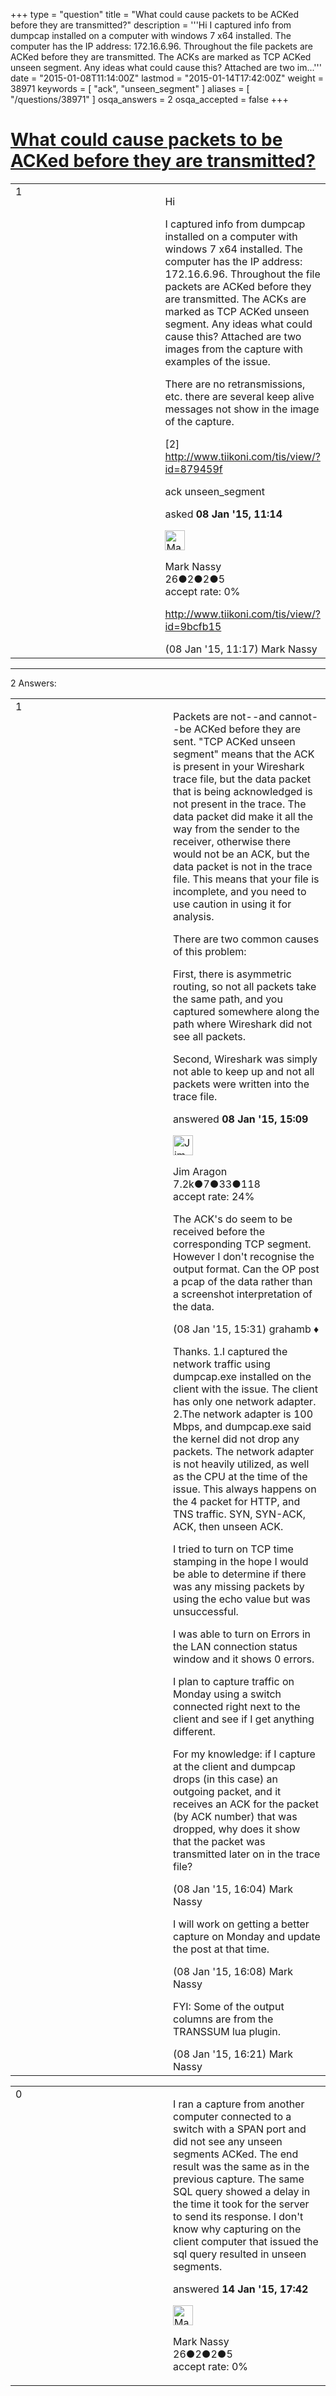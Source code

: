 +++
type = "question"
title = "What could cause packets to be ACKed before they are transmitted?"
description = '''Hi I captured info from dumpcap installed on a computer with windows 7 x64 installed. The computer has the IP address: 172.16.6.96. Throughout the file packets are ACKed before they are transmitted. The ACKs are marked as TCP ACKed unseen segment. Any ideas what could cause this? Attached are two im...'''
date = "2015-01-08T11:14:00Z"
lastmod = "2015-01-14T17:42:00Z"
weight = 38971
keywords = [ "ack", "unseen_segment" ]
aliases = [ "/questions/38971" ]
osqa_answers = 2
osqa_accepted = false
+++

<div class="headNormal">

# [What could cause packets to be ACKed before they are transmitted?](/questions/38971/what-could-cause-packets-to-be-acked-before-they-are-transmitted)

</div>

<div id="main-body">

<div id="askform">

<table id="question-table" style="width:100%;"><colgroup><col style="width: 50%" /><col style="width: 50%" /></colgroup><tbody><tr class="odd"><td style="width: 30px; vertical-align: top"><div class="vote-buttons"><div id="post-38971-score" class="post-score" title="current number of votes">1</div><div id="favorite-count" class="favorite-count"></div></div></td><td><div id="item-right"><div class="question-body"><p>Hi</p><p>I captured info from dumpcap installed on a computer with windows 7 x64 installed. The computer has the IP address: 172.16.6.96. Throughout the file packets are ACKed before they are transmitted. The ACKs are marked as TCP ACKed unseen segment. Any ideas what could cause this? Attached are two images from the capture with examples of the issue.</p><p>There are no retransmissions, etc. there are several keep alive messages not show in the image of the capture.</p><p>[2] <a href="http://www.tiikoni.com/tis/view/?id=879459f">http://www.tiikoni.com/tis/view/?id=879459f</a></p></div><div id="question-tags" class="tags-container tags">ack unseen_segment</div><div id="question-controls" class="post-controls"></div><div class="post-update-info-container"><div class="post-update-info post-update-info-user"><p>asked <strong>08 Jan '15, 11:14</strong></p><img src="https://secure.gravatar.com/avatar/e66a2644f8a1189cb900ec2f89777486?s=32&amp;d=identicon&amp;r=g" class="gravatar" width="32" height="32" alt="Mark%20Nassy&#39;s gravatar image" /><p>Mark Nassy<br />
<span class="score" title="26 reputation points">26</span><span title="2 badges"><span class="badge1">●</span><span class="badgecount">2</span></span><span title="2 badges"><span class="silver">●</span><span class="badgecount">2</span></span><span title="5 badges"><span class="bronze">●</span><span class="badgecount">5</span></span><br />
<span class="accept_rate" title="Rate of the user&#39;s accepted answers">accept rate:</span> <span title="Mark Nassy has no accepted answers">0%</span></p></div></div><div id="comments-container-38971" class="comments-container"><span id="38972"></span><div id="comment-38972" class="comment"><div id="post-38972-score" class="comment-score"></div><div class="comment-text"><p><a href="http://www.tiikoni.com/tis/view/?id=9bcfb15">http://www.tiikoni.com/tis/view/?id=9bcfb15</a></p></div><div id="comment-38972-info" class="comment-info"><span class="comment-age">(08 Jan '15, 11:17)</span> Mark Nassy</div></div></div><div id="comment-tools-38971" class="comment-tools"></div><div class="clear"></div><div id="comment-38971-form-container" class="comment-form-container"></div><div class="clear"></div></div></td></tr></tbody></table>

------------------------------------------------------------------------

<div class="tabBar">

<span id="sort-top"></span>

<div class="headQuestions">

2 Answers:

</div>

</div>

<span id="38975"></span>

<div id="answer-container-38975" class="answer">

<table style="width:100%;"><colgroup><col style="width: 50%" /><col style="width: 50%" /></colgroup><tbody><tr class="odd"><td style="width: 30px; vertical-align: top"><div class="vote-buttons"><div id="post-38975-score" class="post-score" title="current number of votes">1</div></div></td><td><div class="item-right"><div class="answer-body"><p>Packets are not--and cannot--be ACKed before they are sent. "TCP ACKed unseen segment" means that the ACK is present in your Wireshark trace file, but the data packet that is being acknowledged is not present in the trace. The data packet did make it all the way from the sender to the receiver, otherwise there would not be an ACK, but the data packet is not in the trace file. This means that your file is incomplete, and you need to use caution in using it for analysis.</p><p>There are two common causes of this problem:</p><p>First, there is asymmetric routing, so not all packets take the same path, and you captured somewhere along the path where Wireshark did not see all packets.</p><p>Second, Wireshark was simply not able to keep up and not all packets were written into the trace file.</p></div><div class="answer-controls post-controls"></div><div class="post-update-info-container"><div class="post-update-info post-update-info-user"><p>answered <strong>08 Jan '15, 15:09</strong></p><img src="https://secure.gravatar.com/avatar/071fe61f64868d98bdf4eb060b63b6ca?s=32&amp;d=identicon&amp;r=g" class="gravatar" width="32" height="32" alt="Jim%20Aragon&#39;s gravatar image" /><p>Jim Aragon<br />
<span class="score" title="7187 reputation points"><span>7.2k</span></span><span title="7 badges"><span class="badge1">●</span><span class="badgecount">7</span></span><span title="33 badges"><span class="silver">●</span><span class="badgecount">33</span></span><span title="118 badges"><span class="bronze">●</span><span class="badgecount">118</span></span><br />
<span class="accept_rate" title="Rate of the user&#39;s accepted answers">accept rate:</span> <span title="Jim Aragon has 70 accepted answers">24%</span></p></div></div><div id="comments-container-38975" class="comments-container"><span id="38976"></span><div id="comment-38976" class="comment"><div id="post-38976-score" class="comment-score"></div><div class="comment-text"><p>The ACK's do seem to be received before the corresponding TCP segment. However I don't recognise the output format. Can the OP post a pcap of the data rather than a screenshot interpretation of the data.</p></div><div id="comment-38976-info" class="comment-info"><span class="comment-age">(08 Jan '15, 15:31)</span> grahamb ♦</div></div><span id="38981"></span><div id="comment-38981" class="comment"><div id="post-38981-score" class="comment-score"></div><div class="comment-text"><p>Thanks. 1.I captured the network traffic using dumpcap.exe installed on the client with the issue. The client has only one network adapter. 2.The network adapter is 100 Mbps, and dumpcap.exe said the kernel did not drop any packets. The network adapter is not heavily utilized, as well as the CPU at the time of the issue. This always happens on the 4 packet for HTTP, and TNS traffic. SYN, SYN-ACK, ACK, then unseen ACK.</p><p>I tried to turn on TCP time stamping in the hope I would be able to determine if there was any missing packets by using the echo value but was unsuccessful.</p><p>I was able to turn on Errors in the LAN connection status window and it shows 0 errors.</p><p>I plan to capture traffic on Monday using a switch connected right next to the client and see if I get anything different.</p><p>For my knowledge: if I capture at the client and dumpcap drops (in this case) an outgoing packet, and it receives an ACK for the packet (by ACK number) that was dropped, why does it show that the packet was transmitted later on in the trace file?</p></div><div id="comment-38981-info" class="comment-info"><span class="comment-age">(08 Jan '15, 16:04)</span> Mark Nassy</div></div><span id="38982"></span><div id="comment-38982" class="comment"><div id="post-38982-score" class="comment-score"></div><div class="comment-text"><p>I will work on getting a better capture on Monday and update the post at that time.</p></div><div id="comment-38982-info" class="comment-info"><span class="comment-age">(08 Jan '15, 16:08)</span> Mark Nassy</div></div><span id="38983"></span><div id="comment-38983" class="comment"><div id="post-38983-score" class="comment-score"></div><div class="comment-text"><p>FYI: Some of the output columns are from the TRANSSUM lua plugin.</p></div><div id="comment-38983-info" class="comment-info"><span class="comment-age">(08 Jan '15, 16:21)</span> Mark Nassy</div></div></div><div id="comment-tools-38975" class="comment-tools"></div><div class="clear"></div><div id="comment-38975-form-container" class="comment-form-container"></div><div class="clear"></div></div></td></tr></tbody></table>

</div>

<span id="39137"></span>

<div id="answer-container-39137" class="answer answered-by-owner">

<table style="width:100%;"><colgroup><col style="width: 50%" /><col style="width: 50%" /></colgroup><tbody><tr class="odd"><td style="width: 30px; vertical-align: top"><div class="vote-buttons"><div id="post-39137-score" class="post-score" title="current number of votes">0</div></div></td><td><div class="item-right"><div class="answer-body"><p>I ran a capture from another computer connected to a switch with a SPAN port and did not see any unseen segments ACKed. The end result was the same as in the previous capture. The same SQL query showed a delay in the time it took for the server to send its response. I don't know why capturing on the client computer that issued the sql query resulted in unseen segments.</p></div><div class="answer-controls post-controls"></div><div class="post-update-info-container"><div class="post-update-info post-update-info-user"><p>answered <strong>14 Jan '15, 17:42</strong></p><img src="https://secure.gravatar.com/avatar/e66a2644f8a1189cb900ec2f89777486?s=32&amp;d=identicon&amp;r=g" class="gravatar" width="32" height="32" alt="Mark%20Nassy&#39;s gravatar image" /><p>Mark Nassy<br />
<span class="score" title="26 reputation points">26</span><span title="2 badges"><span class="badge1">●</span><span class="badgecount">2</span></span><span title="2 badges"><span class="silver">●</span><span class="badgecount">2</span></span><span title="5 badges"><span class="bronze">●</span><span class="badgecount">5</span></span><br />
<span class="accept_rate" title="Rate of the user&#39;s accepted answers">accept rate:</span> <span title="Mark Nassy has no accepted answers">0%</span></p></div></div><div id="comments-container-39137" class="comments-container"></div><div id="comment-tools-39137" class="comment-tools"></div><div class="clear"></div><div id="comment-39137-form-container" class="comment-form-container"></div><div class="clear"></div></div></td></tr></tbody></table>

</div>

<div class="paginator-container-left">

</div>

</div>

</div>

